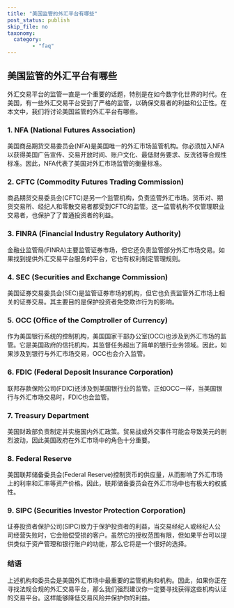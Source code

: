 ```yaml
---
title: "美国监管的外汇平台有哪些"
post_status: publish
skip_file: no
taxonomy:
  category:
        - "faq"
---
```


## 美国监管的外汇平台有哪些

外汇交易平台的监管一直是一个重要的话题，特别是在如今数字化世界的时代。在美国，有一些外汇交易平台受到了严格的监管，以确保交易者的利益和公正性。在本文中，我们将讨论美国监管的外汇平台有哪些。

### 1. NFA (National Futures Association)

美国商品期货交易委员会(NFA)是美国唯一的外汇市场监管机构。你必须加入NFA以获得美国广告宣传、交易开放时间、账户文化、最低财务要求、反洗钱等合规性标准。因此，NFA代表了美国对外汇市场监管的衡量标准。

### 2. CFTC (Commodity Futures Trading Commission)

商品期货交易委员会(CFTC)是另一个监管机构，负责监管外汇市场。货币对、期货交易所、经纪人和零散交易者都受到CFTC的监管。这一监管机构不仅管理职业交易者，也保护了了普通投资者的利益。

### 3. FINRA (Financial Industry Regulatory Authority)

金融业监管局(FINRA)主要监管证券市场，但它还负责监管部分外汇市场交易。如果找到提供外汇交易平台服务的平台，它也有权利制定管理规则。

### 4. SEC (Securities and Exchange Commission)

美国证券交易委员会(SEC)是监管证券市场的机构，但它也负责监管外汇市场上相关的证券交易。其主要目的是保护投资者免受欺诈行为的影响。

### 5. OCC (Office of the Comptroller of Currency)

作为美国银行系统的控制机构，美国国家干部办公室(OCC)也涉及到外汇市场的监管。它是美国政府的信托机构，其监督任务超出了简单的银行业务领域。因此，如果涉及到银行与外汇市场交易，OCC也会介入监管。

### 6. FDIC (Federal Deposit Insurance Corporation)

联邦存款保险公司(FDIC)还涉及到美国银行业的监管。正如OCC一样，当美国银行与外汇市场交易时，FDIC也会监管。

### 7. Treasury Department

美国财政部负责制定并实施国内外汇政策。贸易战或外交事件可能会导致美元的剧烈波动，因此美国政府在外汇市场中的角色十分重要。

### 8. Federal Reserve

美国联邦储备委员会(Federal Reserve)控制货币的供应量，从而影响了外汇市场上的利率和汇率等资产价格。因此，联邦储备委员会在外汇市场中也有极大的权威性。

### 9. SIPC (Securities Investor Protection Corporation)

证券投资者保护公司(SIPC)致力于保护投资者的利益，当交易经纪人或经纪人公司经营失败时，它会赔偿受损的客户。虽然它的授权范围有限，但如果平台可以提供类似于资产管理和银行账户的功能，那么它将是一个很好的选择。

### 结语

上述机构和委员会是美国外汇市场中最重要的监管机构和机构。因此，如果你正在寻找法规合规的外汇交易平台，那么我们强烈建议你一定要寻找获得这些机构认证的交易平台。这样能够降低交易风险并保护你的利益。
